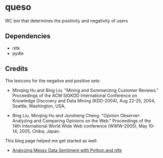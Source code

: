 # queso
IRC bot that determines the positivity and negativity of users

## Dependencies
- nltk
- pydle

## Credits
The lexicons for the negative and positive sets:

- Minqing Hu and Bing Liu. "Mining and Summarizing Customer Reviews."
Proceedings of the ACM SIGKDD International Conference on Knowledge
Discovery and Data Mining (KDD-2004), Aug 22-25, 2004, Seattle,
Washington, USA,

- Bing Liu, Minqing Hu and Junsheng Cheng. "Opinion Observer: Analyzing
and Comparing Opinions on the Web." Proceedings of the 14th
International World Wide Web conference (WWW-2005), May 10-14,
2005, Chiba, Japan.

This blog page helped me get started as well:

- [Analyzing Messy Data Sentiment with Python and nltk](https://www.twilio.com/blog/2017/09/sentiment-analysis-python-messy-data-nltk.html)